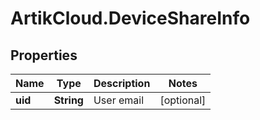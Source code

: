 # ArtikCloud.DeviceShareInfo

## Properties
Name | Type | Description | Notes
------------ | ------------- | ------------- | -------------
**uid** | **String** | User email | [optional] 


